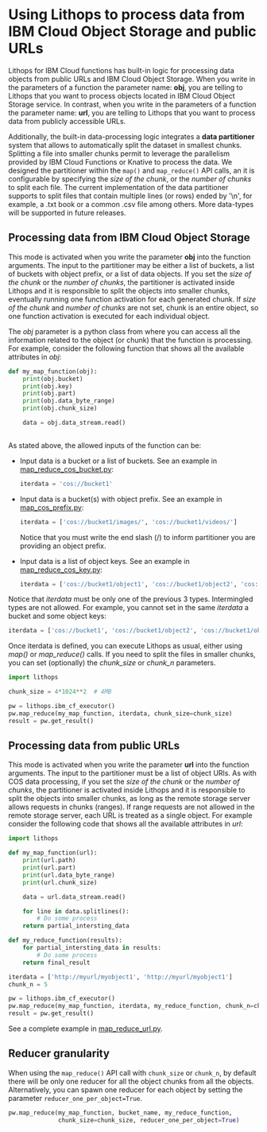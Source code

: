 # Using Lithops to process data from IBM Cloud Object Storage and public URLs

Lithops for IBM Cloud functions has built-in logic for processing data objects from public URLs and IBM Cloud Object Storage. When you write in the parameters of a function the parameter name: **obj**, you are telling to Lithops that you want to process objects located in IBM Cloud Object Storage service. In contrast, when you write in the parameters of a function the parameter name: **url**, you are telling to Lithops that you want to process data from publicly accessible URLs. 

Additionally, the built-in data-processing logic integrates a **data partitioner** system that allows to automatically split the dataset in smallest chunks. Splitting a file into smaller chunks permit to leverage the parallelism provided by IBM Cloud Functions or Knative to process the data. We designed the partitioner within the `map()` and `map_reduce()` API calls, an it is configurable by specifying the *size of the chunk*, or the *number of chunks* to split each file. The current implementation of the data partitioner supports to split files that contain multiple lines (or rows) ended by '\n', for example, a .txt book or a common .csv file among others. More data-types will be supported in future releases.


## Processing data from IBM Cloud Object Storage
This mode is activated when you write the parameter **obj** into the function arguments. The input to the partitioner may be either a list of buckets, a list of buckets with object prefix, or a list of data objects. If you set the *size of the chunk* or the *number of chunks*, the partitioner is activated inside Lithops and it is responsible to split the objects into smaller chunks, eventually running one function activation for each generated chunk. If *size of the chunk* and *number of chunks* are not set, chunk is an entire object, so one function activation is executed for each individual object.

The *obj* parameter is a python class from where you can access all the information related to the object (or chunk) that the function is processing. For example, consider the following function that shows all the available attributes in *obj*:


```python
def my_map_function(obj):
    print(obj.bucket)
    print(obj.key)
    print(obj.part)
    print(obj.data_byte_range)
    print(obj.chunk_size)

    data = obj.data_stream.read()
    
```

As stated above, the allowed inputs of the function can be:

- Input data is a bucket or a list of buckets. See an example in [map_reduce_cos_bucket.py](../examples/map_reduce_cos_bucket.py):
    ```python
    iterdata = 'cos://bucket1'
    ```

-  Input data is a bucket(s) with object prefix. See an example in [map_cos_prefix.py](../examples/map_cos_prefix.py):
    ```python
    iterdata = ['cos://bucket1/images/', 'cos://bucket1/videos/']
    ```
    Notice that you must write the end slash (/) to inform partitioner you are providing an object prefix.

- Input data is a list of object keys. See an example in [map_reduce_cos_key.py](../examples/map_reduce_cos_key.py):
    ```python
    iterdata = ['cos://bucket1/object1', 'cos://bucket1/object2', 'cos://bucket1/object3'] 
    ```
    
Notice that *iterdata* must be only one of the previous 3 types. Intermingled types are not allowed. For example, you cannot set in the same *iterdata* a bucket and some object keys:

```python
iterdata = ['cos://bucket1', 'cos://bucket1/object2', 'cos://bucket1/object3']  # Not allowed
```

Once iterdata is defined, you can execute Lithops as usual, either using *map()* or *map_reduce()* calls. If you need to split the files in smaller chunks, you can set (optionally) the *chunk_size* or *chunk_n* parameters.

```python
import lithops

chunk_size = 4*1024**2  # 4MB

pw = lithops.ibm_cf_executor()
pw.map_reduce(my_map_function, iterdata, chunk_size=chunk_size)
result = pw.get_result()
```

## Processing data from public URLs
This mode is activated when you write the parameter **url** into the function arguments. The input to the partitioner must be a list of object URls. As with COS data processing, if you set the *size of the chunk* or the *number of chunks*, the partitioner is activated inside Lithops and it is responsible to split the objects into smaller chunks, as long as the remote storage server allows requests in chunks (ranges). If range requests are not allowed in the remote storage server, each URL is treated as a single object. For example consider the following code that shows all the available attributes in *url*:

```python
import lithops

def my_map_function(url):
    print(url.path)
    print(url.part)
    print(url.data_byte_range)
    print(url.chunk_size)

    data = url.data_stream.read()

    for line in data.splitlines():
        # Do some process
    return partial_intersting_data

def my_reduce_function(results):
    for partial_intersting_data in results:
        # Do some process
    return final_result

iterdata = ['http://myurl/myobject1', 'http://myurl/myobject1'] 
chunk_n = 5

pw = lithops.ibm_cf_executor()
pw.map_reduce(my_map_function, iterdata, my_reduce_function, chunk_n=chunk_n)
result = pw.get_result()
```

See a complete example in [map_reduce_url.py](../examples/map_reduce_url.py).


## Reducer granularity            
When using the `map_reduce()` API call with `chunk_size` or `chunk_n`, by default there will be only one reducer for all the object chunks from all the objects. Alternatively, you can spawn one reducer for each object by setting the parameter `reducer_one_per_object=True`.

```python
pw.map_reduce(my_map_function, bucket_name, my_reduce_function, 
              chunk_size=chunk_size, reducer_one_per_object=True)
```
